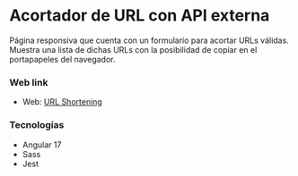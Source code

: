 # Acortador de URL con API externa

Página responsiva que cuenta con un formulario para acortar URLs válidas. Muestra una lista de dichas URLs con la posibilidad de copiar en el portapapeles del navegador. 

### Web link

- Web: [URL Shortening](https://url-shortening-17.web.app/)

### Tecnologías

- Angular 17
- Sass
- Jest

